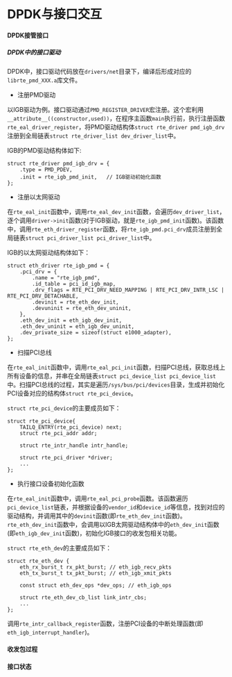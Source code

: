 # DPDK与接口交互

#### DPDK接管接口

##### DPDK中的接口驱动

DPDK中，接口驱动代码放在`drivers/net`目录下，编译后形成对应的`librte_pmd_XXX.a`库文件。

+ 注册PMD驱动

以IGB驱动为例。接口驱动通过`PMD_REGISTER_DRIVER`宏注册。这个宏利用`__attribute__((constructor,used))`，在程序主函数`main`执行前，执行注册函数`rte_eal_driver_register`，将PMD驱动结构体`struct rte_driver pmd_igb_drv`注册到全局链表`struct rte_driver_list dev_driver_list`中。

IGB的PMD驱动结构体如下:
```
struct rte_driver pmd_igb_drv = {
	.type = PMD_PDEV,
	.init = rte_igb_pmd_init,	// IGB驱动初始化函数
};
```

+ 注册以太网驱动

在`rte_eal_init`函数中，调用`rte_eal_dev_init`函数，会遍历`dev_driver_list`，逐个调用`driver->init`函数(对于IGB驱动，就是`rte_igb_pmd_init`函数)。该函数中，调用`rte_eth_driver_register`函数，将`rte_igb_pmd.pci_drv`成员注册到全局链表`struct pci_driver_list pci_driver_list`中。

IGB的以太网驱动结构体如下：
```
struct eth_driver rte_igb_pmd = {
	.pci_drv = {
		.name = "rte_igb_pmd",
		.id_table = pci_id_igb_map,
		.drv_flags = RTE_PCI_DRV_NEED_MAPPING | RTE_PCI_DRV_INTR_LSC | RTE_PCI_DRV_DETACHABLE,
		.devinit = rte_eth_dev_init, 
		.devuninit = rte_eth_dev_uninit,
	},
	.eth_dev_init = eth_igb_dev_init,
	.eth_dev_uninit = eth_igb_dev_uninit,
	.dev_private_size = sizeof(struct e1000_adapter),
};
```

+ 扫描PCI总线

在`rte_eal_init`函数中，调用`rte_eal_pci_init`函数，扫描PCI总线，获取总线上所有设备的信息，并串在全局链表`struct pci_device_list pci_device_list`中。扫描PCI总线的过程，其实是遍历`/sys/bus/pci/devices`目录，生成并初始化PCI设备对应的结构体`struct rte_pci_device`。

`struct rte_pci_device`的主要成员如下：
```
struct rte_pci_device{
	TAILQ_ENTRY(rte_pci_device) next;
	struct rte_pci_addr addr;

	struct rte_intr_handle intr_handle;

	struct rte_pci_driver *driver;
	...
};
```

+ 执行接口设备初始化函数

在`rte_eal_init`函数中，调用`rte_eal_pci_probe`函数。该函数遍历`pci_device_list`链表，并根据设备的`vendor_id`和`device_id`等信息，找到对应的驱动结构，并调用其中的`devinit`函数(即`rte_eth_dev_init`函数)。 `rte_eth_dev_init`函数中，会调用以IGB太网驱动结构体中的`eth_dev_init`函数(即`eth_igb_dev_init`函数)，初始化IGB接口的收发包相关功能。

`struct rte_eth_dev`的主要成员如下：
```
struct rte_eth_dev {
	eth_rx_burst_t rx_pkt_burst; // eth_igb_recv_pkts
	eth_tx_burst_t tx_pkt_burst; // eth_igb_xmit_pkts

	const struct eth_dev_ops *dev_ops; // eth_igb_ops

	struct rte_eth_dev_cb_list link_intr_cbs;
	...
};

```

调用`rte_intr_callback_register`函数，注册PCI设备的中断处理函数(即`eth_igb_interrupt_handler`)。

#### 收发包过程


#### 接口状态


